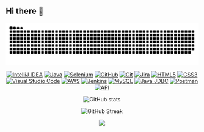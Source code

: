 ## Hi there 👋
<div align="center">                     
                                  
                                                                                                    
                            
![](https://github.com/Platane/snk/raw/output/github-contribution-grid-snake.svg)
 
                                            
</div>                               
      
<p align="center">
<a href="https://www.jetbrains.com/idea/" title="IntelliJ IDEA"><img src="https://upload.wikimedia.org/wikipedia/commons/9/9c/IntelliJ_IDEA_Icon.svg" alt="IntelliJ IDEA" width="42px" height="42px"></a>
<a href="https://www.java.com/" title="Java"><img src="https://github.com/get-icon/geticon/raw/master/icons/java.svg" alt="Java" width="50px" height="50px"></a>
<a href="https://www.selenium.dev/" title="Selenium"><img src="https://raw.githubusercontent.com/get-icon/geticon/master/icons/selenium.svg" alt="Selenium" width="35px" height="35px"></a>
<a href="https://github.com/" title="GitHub"><img src="https://upload.wikimedia.org/wikipedia/commons/9/95/Font_Awesome_5_brands_github.svg" alt="GitHub" width="40px" height="40px"></a>
<a href="https://git-scm.com/" title="Git"><img src="https://www.vectorlogo.zone/logos/git-scm/git-scm-icon.svg" alt="Git" width="40px" height="40px"></a>
<a href="https://www.atlassian.com/software/jira" title="Jira"><img src="https://seeklogo.com/images/J/jira-logo-FD39F795A7-seeklogo.com.png" alt="Jira" width="40px" height="40px"></a>
<a href="https://www.w3.org/TR/html5/" title="HTML5"><img src="https://github.com/get-icon/geticon/raw/master/icons/html-5.svg" alt="HTML5" width="45px" height="45px"></a>
<a href="https://www.w3.org/TR/CSS/" title="CSS"><img src="https://github.com/get-icon/geticon/raw/master/icons/css-3.svg" alt="CSS3" width="45px" height="45px"></a>
<a href="https://code.visualstudio.com/" title="Visual Studio Code"><img src="https://github.com/get-icon/geticon/raw/master/icons/visual-studio-code.svg" alt="Visual Studio Code" width="40px" height="40px"></a>
<a href="https://aws.amazon.com/" title="AWS"><img src="https://github.com/get-icon/geticon/raw/master/icons/aws.svg" alt="AWS" width="45px" height="45px"></a>
<a href="https://www.jenkins.io/" title="Jenkins"><img src="https://www.vectorlogo.zone/logos/jenkins/jenkins-icon.svg" alt="Jenkins" width="45px" height="45px"></a>
<a href="https://dev.mysql.com/" title="MySQL"><img src="https://github.com/get-icon/geticon/raw/master/icons/mysql.svg" alt="MySQL" width="42px" height="42px"></a>
<a href="" title="Java JDBC"><img src="https://shohidul.github.io/img/techlogos/java-jdbc.png" alt="Java JDBC" width="72px" height="42px"></a>
<a href="https://www.postman.com/" title="Postman"><img src="https://www.vectorlogo.zone/logos/getpostman/getpostman-icon.svg" alt="Postman" width="42px" height="42px"></a>
<a href="" title="API"><img src="https://dopetgztsfho3.cloudfront.net/rest_api_4dbecd5f01.webp" alt="API" width="50px" height="47px"></a>






<div align="center">


  ![GitHub stats](https://github-readme-stats.vercel.app/api?username=4lliswell&show_icons=true&theme=highcontrast)

  ![GitHub Streak](https://github-readme-streak-stats.herokuapp.com/?user=4lliswell&theme=highcontrast)
  
  <img src="https://github-readme-stats.vercel.app/api/top-langs/?username=4lliswell&layout=compact&langs_count-16&theme=highcontrast"/>
  
  
  


</div>
